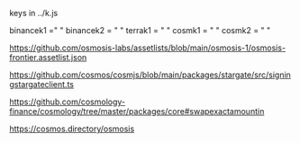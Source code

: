 

keys in ../k.js 

binancek1 =" "
binancek2 = " "
terrak1 = " "
cosmk1 = " "
cosmk2 = " "






https://github.com/osmosis-labs/assetlists/blob/main/osmosis-1/osmosis-frontier.assetlist.json

https://github.com/cosmos/cosmjs/blob/main/packages/stargate/src/signingstargateclient.ts

https://github.com/cosmology-finance/cosmology/tree/master/packages/core#swapexactamountin

https://cosmos.directory/osmosis
